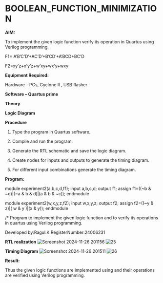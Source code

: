 # BOOLEAN_FUNCTION_MINIMIZATION

**AIM:**

To implement the given logic function verify its operation in Quartus using Verilog programming.

F1= A’B’C’D’+AC’D’+B’CD’+A’BCD+BC’D 

F2=xy’z+x’y’z+w’xy+wx’y+wxy

**Equipment Required:**

Hardware – PCs, Cyclone II , USB flasher

**Software – Quartus prime**

**Theory**

**Logic Diagram**

**Procedure**

1.	Type the program in Quartus software.

2.	Compile and run the program.

3.	Generate the RTL schematic and save the logic diagram.

4.	Create nodes for inputs and outputs to generate the timing diagram.

5.	For different input combinations generate the timing diagram.


**Program:**

module experiment2(a,b,c,d,f1);
input a,b,c,d;
output f1;
assign f1=((~b & ~d)|(~a & b & d)|(a & b & ~c));
endmodule

module experiment2(w,x,y,z,f2);
input w,x,y,z;
output f2;
assign f2=((~y & z)|( w & y )|(x & y));
endmodule

/* Program to implement the given logic function and to verify its operations in quartus using Verilog programming. 

Developed by:Ragul.K
RegisterNumber:24006231


**RTL realization**
![Screenshot 2024-11-26 201156](https://github.com/user-attachments/assets/0b42be40-cd5b-49fe-b24c-b19b0e1e11f2)
![25](https://github.com/user-attachments/assets/b7a08d50-0655-43f4-a0ea-390c1f578473)

**Timing Diagram**
![Screenshot 2024-11-26 201511](https://github.com/user-attachments/assets/b0d309ff-5c4b-44d9-9723-5839488e3442)
![26](https://github.com/user-attachments/assets/274743d7-ae0f-4908-aafe-773edce6dce8)

**Result:**

Thus the given logic functions are implemented using and their operations are verified using Verilog programming.


